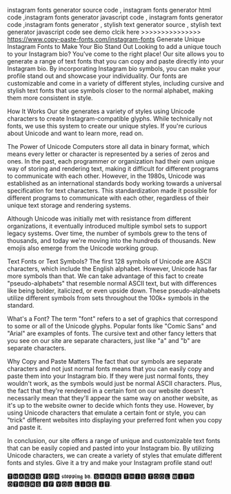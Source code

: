 instagram fonts generator source code , instagram fonts generator html code ,instagram fonts generator javascript code , instagram fonts generator code ,instagram fonts generator , stylish text generator source , stylish text generator javascript code see demo clcik here >>>>>>>>>>>>>>> https://www.copy-paste-fonts.com/instagram-fonts
Generate Unique Instagram Fonts to Make Your Bio Stand Out
Looking to add a unique touch to your Instagram bio? You've come to the right place! Our site allows you to generate a range of text fonts that you can copy and paste directly into your Instagram bio. By incorporating Instagram bio symbols, you can make your profile stand out and showcase your individuality. Our fonts are customizable and come in a variety of different styles, including cursive and stylish text fonts that use symbols closer to the normal alphabet, making them more consistent in style.

How It Works
Our site generates a variety of styles using Unicode characters to create Instagram-compatible glyphs. While technically not fonts, we use this system to create our unique styles. If you're curious about Unicode and want to learn more, read on.

The Power of Unicode
Computers store all data in binary format, which means every letter or character is represented by a series of zeros and ones. In the past, each programmer or organization had their own unique way of storing and rendering text, making it difficult for different programs to communicate with each other. However, in the 1980s, Unicode was established as an international standards body working towards a universal specification for text characters. This standardization made it possible for different programs to communicate with each other, regardless of their unique text storage and rendering systems.

Although Unicode was initially met with resistance from different organizations, it eventually introduced multiple symbol sets to support legacy systems. Over time, the number of symbols grew to the tens of thousands, and today we're moving into the hundreds of thousands. New emojis also emerge from the Unicode working group.

Text Fonts or Text Symbols?
The first 128 symbols of Unicode are ASCII characters, which include the English alphabet. However, Unicode has far more symbols than that. We can take advantage of this fact to create "pseudo-alphabets" that resemble normal ASCII text, but with differences like being bolder, italicized, or even upside down. These pseudo-alphabets utilize different symbols from sets throughout the 100k+ symbols in the standard.

What's a Font?
The term "font" refers to a set of graphics that correspond to some or all of the Unicode glyphs. Popular fonts like "Comic Sans" and "Arial" are examples of fonts. The cursive text and other fancy letters that you see on our site are separate characters, just like "a" and "b" are separate characters.

Why Copy and Paste Matters
The fact that our symbols are separate characters and not just normal fonts means that you can easily copy and paste them into your Instagram bio. If they were just normal fonts, they wouldn't work, as the symbols would just be normal ASCII characters. Plus, the fact that they're rendered in a certain font on our website doesn't necessarily mean that they'll appear the same way on another website, as it's up to the website owner to decide which fonts they use. However, by using Unicode characters that emulate a certain font or style, you can "trick" different websites into displaying your preferred font when you copy and paste it.

In conclusion, our site offers a range of unique and customizable text fonts that can be easily copied and pasted into your Instagram bio. By utilizing Unicode characters, we can create a variety of styles that emulate different fonts and styles. Give it a try and make your Instagram profile stand out!

🆃🅷🅰🅽🅺🆂 🅵🅾🆁 𝖘𝖙𝖔𝖕𝖕𝖎𝖓𝖌 𝖇𝖞. 🆂🅷🅰🆁🅴 🆃🅷🅸🆂 🆃🅾🅾🅻 🆆🅸🆃🅷 🅾🆃🅷🅴🆁🆂 🅸🅵 🆈🅾🆄 🅻🅸🅺🅴 🅸🆃.
